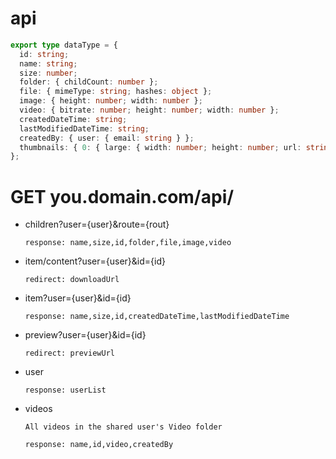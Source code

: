 # api

```typescript
export type dataType = {
  id: string;
  name: string;
  size: number;
  folder: { childCount: number };
  file: { mimeType: string; hashes: object };
  image: { height: number; width: number };
  video: { bitrate: number; height: number; width: number };
  createdDateTime: string;
  lastModifiedDateTime: string;
  createdBy: { user: { email: string } };
  thumbnails: { 0: { large: { width: number; height: number; url: string } } };
};
```

# GET you.domain.com/api/

- children?user={user}&route={rout}

  `response: name,size,id,folder,file,image,video`

- item/content?user={user}&id={id}

  `redirect: downloadUrl`

- item?user={user}&id={id}

  `response: name,size,id,createdDateTime,lastModifiedDateTime`

- preview?user={user}&id={id}

  `redirect: previewUrl`

- user

  `response: userList`

- videos

  `All videos in the shared user's Video folder`

  `response: name,id,video,createdBy`
